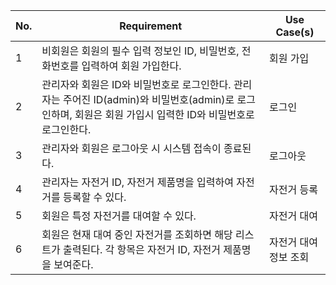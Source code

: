 | No. | Requirement | Use Case(s) |
| --- | --- | --- |
| 1 | 비회원은 회원의 필수 입력 정보인 ID, 비밀번호, 전화번호를 입력하여 회원 가입한다. | 회원 가입  |
| 2 | 관리자와 회원은 ID와 비밀번호로 로그인한다. 관리자는 주어진 ID(admin)와 비밀번호(admin)로 로그인하며, 회원은 회원 가입시 입력한 ID와 비밀번호로 로그인한다. | 로그인 |
| 3 | 관리자와 회원은 로그아웃 시 시스템 접속이 종료된다. | 로그아웃 |
| 4 | 관리자는 자전거 ID, 자전거 제품명을 입력하여 자전거를 등록할 수 있다. | 자전거 등록 |
| 5 | 회원은 특정 자전거를 대여할 수 있다. | 자전거 대여 |
| 6 | 회원은 현재 대여 중인 자전거를 조회하면 해당 리스트가 출력된다. 각 항목은 자전거 ID, 자전거 제품명을 보여준다. | 자전거 대여 정보 조회 |
